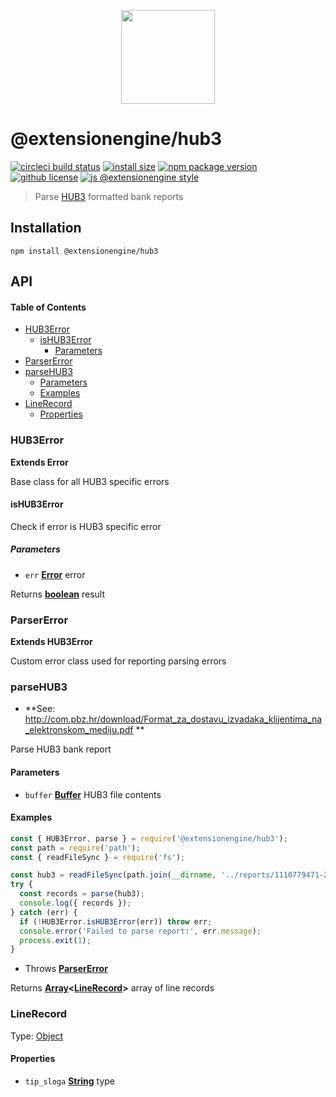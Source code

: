 <p align="center">
  <a href="#">
    <img width="150" src="https://cdn.jsdelivr.net/gh/ExtensionEngine/hub3/media/logo.svg">
  </a>
</p>

# @extensionengine/hub3

[![circleci build status](https://badgen.net/circleci/github/ExtensionEngine/hub3/master?icon)](https://app.circleci.com/pipelines/github/ExtensionEngine/hub3?branch=master)
[![install size](https://badgen.net/packagephobia/install/@extensionengine/hub3)](https://packagephobia.now.sh/result?p=@extensionengine/hub3)
[![npm package version](https://badgen.net/npm/v/@extensionengine/hub3)](https://npm.im/@extensionengine/hub3)
[![github license](https://badgen.net/github/license/ExtensionEngine/hub3)](https://github.com/ExtensionEngine/hub3/blob/master/LICENSE)
[![js @extensionengine style](https://badgen.net/badge/code%20style/@extensionengine/black)](https://github.com/ExtensionEngine/eslint-config)

> Parse [HUB3](http://com.pbz.hr/download/Format_za_dostavu_izvadaka_klijentima_na_elektronskom_mediju.pdf) formatted bank reports

## Installation

    npm install @extensionengine/hub3

## API

<!-- Generated by documentation.js. Update this documentation by updating the source code. -->

#### Table of Contents

-   [HUB3Error](#hub3error)
    -   [isHUB3Error](#ishub3error)
        -   [Parameters](#parameters)
-   [ParserError](#parsererror)
-   [parseHUB3](#parsehub3)
    -   [Parameters](#parameters-1)
    -   [Examples](#examples)
-   [LineRecord](#linerecord)
    -   [Properties](#properties)

### HUB3Error

**Extends Error**

Base class for all HUB3 specific errors

#### isHUB3Error

Check if error is HUB3 specific error

##### Parameters

-   `err` **[Error](https://developer.mozilla.org/docs/Web/JavaScript/Reference/Global_Objects/Error)** error

Returns **[boolean](https://developer.mozilla.org/docs/Web/JavaScript/Reference/Global_Objects/Boolean)** result

### ParserError

**Extends HUB3Error**

Custom error class used for reporting parsing errors

### parseHUB3

-   **See: <http://com.pbz.hr/download/Format_za_dostavu_izvadaka_klijentima_na_elektronskom_mediju.pdf>
    **

Parse HUB3 bank report

#### Parameters

-   `buffer` **[Buffer](https://nodejs.org/api/buffer.html)** HUB3 file contents

#### Examples

```javascript
const { HUB3Error, parse } = require('@extensionengine/hub3');
const path = require('path');
const { readFileSync } = require('fs');

const hub3 = readFileSync(path.join(__dirname, '../reports/1110779471-20200826.mn'));
try {
  const records = parse(hub3);
  console.log({ records });
} catch (err) {
  if (!HUB3Error.isHUB3Error(err)) throw err;
  console.error('Failed to parse report:', err.message);
  process.exit(1);
}
```

-   Throws **[ParserError](#parsererror)** 

Returns **[Array](https://developer.mozilla.org/docs/Web/JavaScript/Reference/Global_Objects/Array)&lt;[LineRecord](#linerecord)>** array of line records

### LineRecord

Type: [Object](https://developer.mozilla.org/docs/Web/JavaScript/Reference/Global_Objects/Object)

#### Properties

-   `tip_sloga` **[String](https://developer.mozilla.org/docs/Web/JavaScript/Reference/Global_Objects/String)** type
